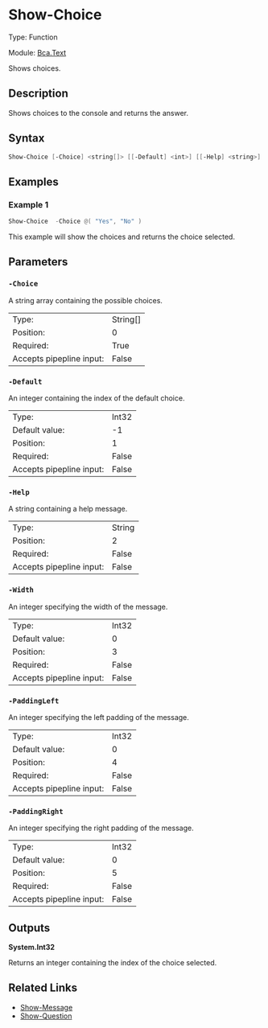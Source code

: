 # Show-Choice

Type: Function

Module: [Bca.Text](../ReadMe.md)

Shows choices.
## Description
Shows choices to the console and returns the answer.
## Syntax
```powershell
Show-Choice [-Choice] <string[]> [[-Default] <int>] [[-Help] <string>] [[-Width] <int>] [[-PaddingLeft] <int>] [[-PaddingRight] <int>] [<CommonParameters>]
```
## Examples
### Example 1
```powershell
Show-Choice  -Choice @( "Yes", "No" )
```
This example will show the choices and returns the choice selected.
## Parameters
### `-Choice`
A string array containing the possible choices.

| | |
|:-|:-|
|Type:|String[]|
|Position:|0|
|Required:|True|
|Accepts pipepline input:|False|

### `-Default`
An integer containing the index of the default choice.

| | |
|:-|:-|
|Type:|Int32|
|Default value:|-1|
|Position:|1|
|Required:|False|
|Accepts pipepline input:|False|

### `-Help`
A string containing a help message.

| | |
|:-|:-|
|Type:|String|
|Position:|2|
|Required:|False|
|Accepts pipepline input:|False|

### `-Width`
An integer specifying the width of the message.

| | |
|:-|:-|
|Type:|Int32|
|Default value:|0|
|Position:|3|
|Required:|False|
|Accepts pipepline input:|False|

### `-PaddingLeft`
An integer specifying the left padding of the message.

| | |
|:-|:-|
|Type:|Int32|
|Default value:|0|
|Position:|4|
|Required:|False|
|Accepts pipepline input:|False|

### `-PaddingRight`
An integer specifying the right padding of the message.

| | |
|:-|:-|
|Type:|Int32|
|Default value:|0|
|Position:|5|
|Required:|False|
|Accepts pipepline input:|False|

## Outputs
**System.Int32**

Returns an integer containing the index of the choice selected.
## Related Links
- [Show-Message](Show-Message.md)
- [Show-Question](Show-Question.md)
